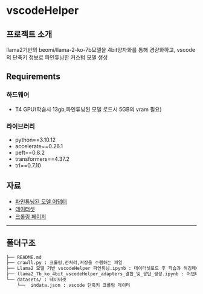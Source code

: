 # vscodeHelper

## 프로젝트 소개

llama2기반의 beomi/llama-2-ko-7b모델을 4bit양자화를 통해 경량화하고, vscode의 단축키 정보로 파인튜닝한 커스텀 모델 생성

## Requirements

### 하드웨어

- T4 GPU(학습시 13gb,파인튜닝된 모델 로드시 5GB의 vram 필요)

### 라이브러리

- python==3.10.12
- accelerate==0.26.1
- peft==0.8.2
- transformers==4.37.2
- trl==0.7.10

## 자료

- [파인튜닝된 모델 어댑터](https://huggingface.co/codakcodak/llama2-7b-ko-4bit-vscodeHelper-adapters)
- [데이터셋](https://huggingface.co/datasets/codakcodak/vscodeHelper)
- [크롤링 페이지](https://demun.github.io/vscode-tutorial/shortcuts/)

---

## 폴더구조

```bash
├── README.md
├── crawll.py : 크롤링,전처리,저장을 수행하는 파일
├── Llama2 모델 기반 vscodeHelper 파인튜닝.ipynb : 데이터셋로드 후 학습과 허깅페이스 로딩 파일
├── llama2_7b_ko_4bit_vscodeHelper_adapters_결합_및_응답_생성.ipynb : 어댑터 결합 및 응답을 수행하는 파일
└── datasets/ : 데이터셋
    └──  indata.json : vscode 단축키 크롤링 데이터
```
